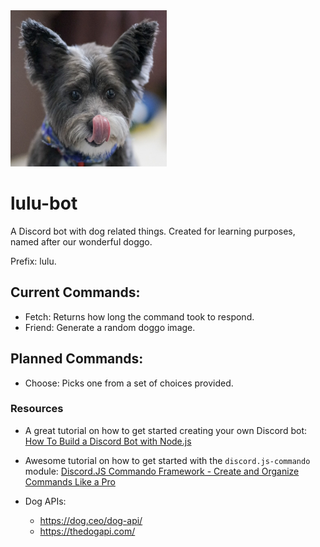 

<img src="https://raw.githubusercontent.com/ralphiz/lulu-bot/master/images/lulu.png" alt="Chipoodle Dog" width="250" height="250">

# lulu-bot
A Discord bot with dog related things. Created for learning purposes, named after our wonderful doggo.

Prefix: lulu.

## Current Commands:
- Fetch: Returns how long the command took to respond.
- Friend: Generate a random doggo image.

## Planned Commands:
- Choose: Picks one from a set of choices provided.

### Resources
- A great tutorial on how to get started creating your own Discord bot: [How To Build a Discord Bot with Node.js](https://www.digitalocean.com/community/tutorials/how-to-build-a-discord-bot-with-node-js)

- Awesome tutorial on how to get started with the `discord.js-commando` module: [Discord.JS Commando Framework - Create and Organize Commands Like a Pro
](https://www.youtube.com/watch?v=nDuDw4aH7Gg)

- Dog APIs:
  - https://dog.ceo/dog-api/
  - https://thedogapi.com/
